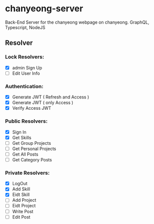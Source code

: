 # chanyeong-server

Back-End Server for the chanyeong webpage on chanyeong. GraphQL, Typescript, NodeJS

## Resolver

### Lock Resolvers:

- [x]  admin Sign Up
- [ ]  Edit User Info

### Authentication:

- [x]  Generate JWT ( Refresh and Access )
- [x]  Generate JWT ( only Access )
- [x]  Verify Access JWT

### Public Resolvers:

- [x]  Sign In
- [x]  Get Skills
- [ ]  Get Group Projects
- [ ]  Get Personal Projects
- [ ]  Get All Posts
- [ ]  Get Category Posts

### Private Resolvers:

- [x]  LogOut
- [x]  Add Skill
- [x]  Eidt Skill
- [ ]  Add Project
- [ ]  Eidt Project
- [ ]  Write Post
- [ ]  Edit Post